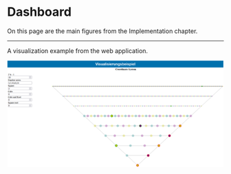 # Dashboard 
On this page are the main figures from the Implementation chapter.
***
A visualization example from the web application.

![](Visualisierungsbeispiel.png)
